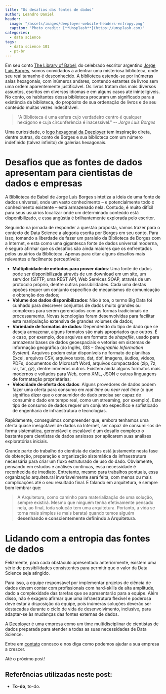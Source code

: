 ```yaml
---
title: "Os desafios das fontes de dados"
author: Leandro Daniel
header:
  image: "/assets/images/deeployer-website-headers-entropy.png"
  caption: "Photo credit: [**Unsplash**](https://unsplash.com)"
categories:
  - data science
tags: 
  - data science 101
  - pt-br
---
```


Em seu conto [The Library of Babel](https://en.wikipedia.org/wiki/The_Library_of_Babel), do celebrado escritor argentino [Jorge Luis Borges](https://en.wikipedia.org/wiki/Jorge_Luis_Borges), somos convidados a adentrar uma misteriosa biblioteca, onde seu real tamanho é desconhecido. A biblioteca estende-se por inúmeras salas hexagonais, com inúmeros andares, contendo estantes de livros sem uma ordem aparentemente justificável. Os livros tratam dos mais diversos assuntos, escritos em diversos idiomas e em alguns casos até ininteligíveis. No conto, os habitantes dessa biblioteca procuram um significado para a existência da biblioteca, do propósito de sua ordenação de livros e de seu conteúdo muitas vezes indecifrável.

> "A Biblioteca é uma esfera cujo verdadeiro centro é qualquer hexágono e cuja circunferência é inacessível." _-- Jorge Luis Borges_

Uma curiosidade, o [logo hexagonal da Deeployer](https://deeployer.com.br/assets/images/Deeployer-Logo-Hexagon-Avatar.png) tem inspiração direta, dentre outras, do conto de Borges e sua biblioteca com um número indefinido (talvez infinito) de galerias hexagonais.

# Desafios que as fontes de dados apresentam para cientistas de dados e empresas

A Biblioteca de Babel de Jorge Luis Borges sintetiza a ideia de uma fonte de dados universal, onde um vasto conhecimento – e potencialmente todo o conhecimento existente – está armazenado nela. Contudo, é muito difícil para seus usuários localizar onde um determinado conteúdo está disponibilizado, e essa angústia é brilhantemente explorada pelo escritor.

Seguindo na jornada de responder a questão proposta, vamos trazer para o contexto de Data Science a alegoria escrita por Borges em seu conto. Para isso, tomando a liberdade de fazer um paralelo da Biblioteca de Borges com a Internet, e esta como uma gigantesca fonte de dados universal moderna, é seguro afirmar que os desafios são ainda maiores que os enfrentados pelos usuários da Biblioteca. 
Apenas para citar alguns desafios mais relevantes e facilmente perceptíveis:

- **Multiplicidade de métodos para prover dados**: Uma fonte de dados pode ser disponibilizada através de um download em um site, um servidor (S)FTP, uma REST API, Web Services SOAP, através de um protocolo próprio, dentre outras possibilidades. Cada uma destas opções requer um conjunto específico de mecanismos de comunicação e obtenção dos dados;
- **Volume dos dados disponibilizados**: Não à toa, o termo Big Data foi cunhado para descrever conjuntos de dados muito grandes ou complexos para serem gerenciados com as formas tradicionais de processamento. Novas tecnologias foram desenvolvidas para facilitar esta manipulação extensiva de grandes volumes de dados;
- **Variedade de formatos de dados**: Dependendo do tipo de dado que se deseja armazenar, alguns formatos são mais apropriados que outros. É o caso, por exemplo, dos arquivos em formato de _shapefile_, usado para armazenar bases de dados geoespaciais e vetorias em sistemas de informação geográfica (do Inglês, GIS – _Geographic Information System_). Arquivos podem estar disponíveis no formato de planilhas Excel, arquivos CSV, arquivos texto, dat, dbf, imagens, áudios, vídeos, PDFs, documentos do Microsoft Word, arquivos compactados (zip, 7z, rar, tar, gz), dentre inúmeros outros. Existem ainda alguns formatos mais modernos e voltados para Web, como XML, JSON e outras linguagens de formatação proprietárias;
- **Velocidade de oferta dos dados**: Alguns provedores de dados podem fazer uma oferta para consumo em _real time_ ou _near real time_ (o que significa dizer que o consumidor do dado precisa ser capaz de consumir o dado em tempo real, como um streaming, por exemplo). Este tipo de consumo de dados requer um conjunto específico e sofisticado de engenharia de infraestrutura e tecnologias.

Rapidamente, conseguimos compreender que, embora tenhamos uma oferta quase inesgotável de dados na Internet, ser capaz de consumi-los de forma sistemática, gerenciável e escalável é um desafio complexo o bastante para cientistas de dados ansiosos por aplicarem suas análises exploratórias iniciais. 

Grande parte do trabalho do cientista de dados está justamente nesta fase de obtenção, preparação e organização sistemática da infraestrutura necessária para criar um fluxo estruturado de uso do dado. Obviamente, pensando em estudos e análises contínuas, essa necessidade é reconhecida de imediato. Entretanto, mesmo para trabalhos pontuais, essa organização arquitetural invariavelmente será feita, com menos ou mais complicações até o seu resultado final. E falando em arquitetura, é sempre bom lembrar que:

> A Arquitetura, como caminho para materialização de uma solução, sempre existirá. Mesmo que ninguém tenha efetivamente pensado nela, ao final, toda solução tem uma arquitetura. Portanto, a vida se torna mais simples (e mais barata) quando temos alguém **desenhando e conscientemente definindo a Arquitetura**.

# Lidando com a entropia das fontes de dados 

Felizmente, para cada obstáculo apresentado anteriormente, existem uma série de possibilidades consistentes para permitir que o valor da Data Science seja atingido. 

Para isso, a equipe responsável por implementar projetos de ciência de dados devem contar com profissionais com hard-skills de alta amplitude, dado a complexidade das tarefas que se apresentarão para a equipe. Além disso, não é exagero afirmar que uma infraestrutura flexível e poderosa deve estar à disposição da equipe, pois inúmeras soluções deverão ser destacadas durante o ciclo de vida de desenvolvimento, inclusive, para adaptar-se às mudanças das fontes externas de dados.

A [Deeployer](mailto:contato@deeployer.com) é uma empresa como um time multidisciplinar de cientistas de dados preparada para atender a todas as suas necessidades de Data Science. 

Entre em [contato](https://deeployer.com/contact/) conosco e nos diga como podemos ajudar a sua empresa a crescer.

Até o próximo post!

## Referências utilizadas neste post:
- **To-do**, to-do.

